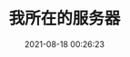 ---
layout: links
title: 我所在的服务器
date: 2021-08-18 00:26:23
keywords: games
description: 我加入/管理的服务器
comments: true
links: 
  - url: https://oserver.org
    avatar: https://www.oserver.org/images/icon.png
    name: 朋友船｜X周目
    blog: 朋友船
    desc: 船员｜是我很早就加入的一个服务器
    color: "#E7AAA5" 
  #- url: http://eco.merakt.cn
  #  avatar: https://z3.ax1x.com/2021/07/07/R7cqAO.png
  #  name: 🍀EcoCraft
  #  blog: 🍀EcoCraft｜二周目
  #  desc: 腐竹｜是我自己的小服awa
  #  color: "#3CB371"
  - url: https://www.fetarute.org/wiki
    avatar: https://www.fetarute.org/fesimgic/images/2021/08/18/IMG_1643.jpg
    name: Fetarute
    blog: Fetarute
    desc: 成员
    color: "#3CB371"
placeholder: 还没想好说些什么 
tip: 页面加载中～如失败请刷新重试～
---